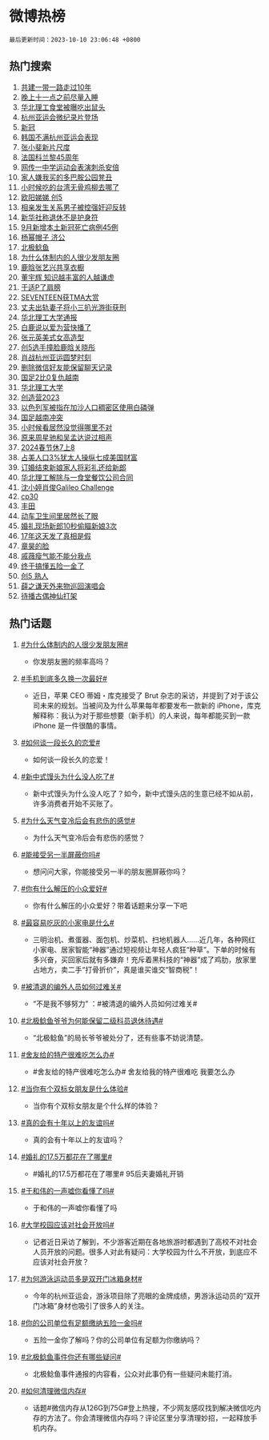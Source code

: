 # 微博热榜

`最后更新时间：2023-10-10 23:06:48 +0800`

## 热门搜索

1. [共建一带一路走过10年](https://m.weibo.cn/search?containerid=100103type%3D1%26t%3D10%26q%3D%23%E5%85%B1%E5%BB%BA%E4%B8%80%E5%B8%A6%E4%B8%80%E8%B7%AF%E8%B5%B0%E8%BF%8710%E5%B9%B4%23&stream_entry_id=51&isnewpage=1&extparam=seat%3D1%26c_type%3D51%26pos%3D0%26cate%3D10103%26q%3D%2523%25E5%2585%25B1%25E5%25BB%25BA%25E4%25B8%2580%25E5%25B8%25A6%25E4%25B8%2580%25E8%25B7%25AF%25E8%25B5%25B0%25E8%25BF%258710%25E5%25B9%25B4%2523%26dgr%3D0%26stream_entry_id%3D51%26filter_type%3Drealtimehot%26display_time%3D1696950407%26pre_seqid%3D169695040750002022121)
1. [晚上十一点之前尽量入睡](https://m.weibo.cn/search?containerid=100103type%3D1%26t%3D10%26q%3D%23%E6%99%9A%E4%B8%8A%E5%8D%81%E4%B8%80%E7%82%B9%E4%B9%8B%E5%89%8D%E5%B0%BD%E9%87%8F%E5%85%A5%E7%9D%A1%23&stream_entry_id=31&isnewpage=1&extparam=seat%3D1%26flag%3D16%26pos%3D0%26q%3D%2523%25E6%2599%259A%25E4%25B8%258A%25E5%258D%2581%25E4%25B8%2580%25E7%2582%25B9%25E4%25B9%258B%25E5%2589%258D%25E5%25B0%25BD%25E9%2587%258F%25E5%2585%25A5%25E7%259D%25A1%2523%26stream_entry_id%3D31%26c_type%3D31%26dgr%3D0%26realpos%3D1%26cate%3D5001%26lcate%3D5001%26band_rank%3D1%26filter_type%3Drealtimehot%26display_time%3D1696950407%26pre_seqid%3D169695040750002022121)
1. [华北理工食堂被曝吃出鼠头](https://m.weibo.cn/search?containerid=100103type%3D1%26t%3D10%26q%3D%23%E5%8D%8E%E5%8C%97%E7%90%86%E5%B7%A5%E9%A3%9F%E5%A0%82%E8%A2%AB%E6%9B%9D%E5%90%83%E5%87%BA%E9%BC%A0%E5%A4%B4%23&stream_entry_id=31&isnewpage=1&extparam=seat%3D1%26flag%3D1%26pos%3D1%26q%3D%2523%25E5%258D%258E%25E5%258C%2597%25E7%2590%2586%25E5%25B7%25A5%25E9%25A3%259F%25E5%25A0%2582%25E8%25A2%25AB%25E6%259B%259D%25E5%2590%2583%25E5%2587%25BA%25E9%25BC%25A0%25E5%25A4%25B4%2523%26stream_entry_id%3D31%26c_type%3D31%26dgr%3D0%26realpos%3D2%26cate%3D5001%26lcate%3D5001%26band_rank%3D2%26filter_type%3Drealtimehot%26display_time%3D1696950407%26pre_seqid%3D169695040750002022121)
1. [杭州亚运会微纪录片登场](https://m.weibo.cn/search?containerid=100103type%3D1%26t%3D10%26q%3D%23%E6%9D%AD%E5%B7%9E%E4%BA%9A%E8%BF%90%E4%BC%9A%E5%BE%AE%E7%BA%AA%E5%BD%95%E7%89%87%E7%99%BB%E5%9C%BA%23&stream_entry_id=31&isnewpage=1&extparam=seat%3D1%26flag%3D1%26pos%3D2%26q%3D%2523%25E6%259D%25AD%25E5%25B7%259E%25E4%25BA%259A%25E8%25BF%2590%25E4%25BC%259A%25E5%25BE%25AE%25E7%25BA%25AA%25E5%25BD%2595%25E7%2589%2587%25E7%2599%25BB%25E5%259C%25BA%2523%26stream_entry_id%3D31%26c_type%3D31%26dgr%3D0%26realpos%3D3%26cate%3D5001%26lcate%3D5001%26band_rank%3D3%26filter_type%3Drealtimehot%26display_time%3D1696950407%26pre_seqid%3D169695040750002022121)
1. [新冠](https://m.weibo.cn/search?containerid=100103type%3D1%26t%3D10%26q%3D%E6%96%B0%E5%86%A0&stream_entry_id=31&isnewpage=1&extparam=seat%3D1%26flag%3D1%26pos%3D3%26q%3D%25E6%2596%25B0%25E5%2586%25A0%26stream_entry_id%3D31%26c_type%3D31%26dgr%3D0%26realpos%3D4%26cate%3D5001%26lcate%3D5001%26band_rank%3D4%26filter_type%3Drealtimehot%26display_time%3D1696950407%26pre_seqid%3D169695040750002022121)
1. [韩国不满杭州亚运会表现](https://m.weibo.cn/search?containerid=100103type%3D1%26t%3D10%26q%3D%23%E9%9F%A9%E5%9B%BD%E4%B8%8D%E6%BB%A1%E6%9D%AD%E5%B7%9E%E4%BA%9A%E8%BF%90%E4%BC%9A%E8%A1%A8%E7%8E%B0%23&stream_entry_id=31&isnewpage=1&extparam=seat%3D1%26flag%3D1%26pos%3D4%26q%3D%2523%25E9%259F%25A9%25E5%259B%25BD%25E4%25B8%258D%25E6%25BB%25A1%25E6%259D%25AD%25E5%25B7%259E%25E4%25BA%259A%25E8%25BF%2590%25E4%25BC%259A%25E8%25A1%25A8%25E7%258E%25B0%2523%26stream_entry_id%3D31%26c_type%3D31%26dgr%3D0%26realpos%3D5%26cate%3D5001%26lcate%3D5001%26band_rank%3D5%26filter_type%3Drealtimehot%26display_time%3D1696950407%26pre_seqid%3D169695040750002022121)
1. [张小斐新片尺度](https://m.weibo.cn/search?containerid=100103type%3D1%26t%3D10%26q%3D%23%E5%BC%A0%E5%B0%8F%E6%96%90%E6%96%B0%E7%89%87%E5%B0%BA%E5%BA%A6%23&stream_entry_id=31&isnewpage=1&extparam=seat%3D1%26flag%3D2%26pos%3D5%26q%3D%2523%25E5%25BC%25A0%25E5%25B0%258F%25E6%2596%2590%25E6%2596%25B0%25E7%2589%2587%25E5%25B0%25BA%25E5%25BA%25A6%2523%26stream_entry_id%3D31%26c_type%3D31%26dgr%3D0%26realpos%3D6%26cate%3D5001%26lcate%3D5001%26band_rank%3D6%26filter_type%3Drealtimehot%26display_time%3D1696950407%26pre_seqid%3D169695040750002022121)
1. [法国科兰黎45周年](https://m.weibo.cn/search?containerid=100103type%3D1%26t%3D10%26q%3D%23%E6%B3%95%E5%9B%BD%E7%A7%91%E5%85%B0%E9%BB%8E45%E5%91%A8%E5%B9%B4%23&stream_entry_id=31&isnewpage=1&extparam=seat%3D1%26band_rank%3D7%26pos%3D6%26topic_ad%3D1%26q%3D%2523%25E6%25B3%2595%25E5%259B%25BD%25E7%25A7%2591%25E5%2585%25B0%25E9%25BB%258E45%25E5%2591%25A8%25E5%25B9%25B4%2523%26stream_entry_id%3D31%26adid%3D207333%26c_type%3D31%26is_ad_pos%3D1%26lcate%3D5001%26dgr%3D0%26filter_type%3Drealtimehot%26cate%3D5001%26display_time%3D1696950407%26pre_seqid%3D169695040750002022121)
1. [网传一中学运动会表演刺杀安倍](https://m.weibo.cn/search?containerid=100103type%3D1%26t%3D10%26q%3D%23%E7%BD%91%E4%BC%A0%E4%B8%80%E4%B8%AD%E5%AD%A6%E8%BF%90%E5%8A%A8%E4%BC%9A%E8%A1%A8%E6%BC%94%E5%88%BA%E6%9D%80%E5%AE%89%E5%80%8D%23&stream_entry_id=31&isnewpage=1&extparam=seat%3D1%26flag%3D1%26pos%3D7%26q%3D%2523%25E7%25BD%2591%25E4%25BC%25A0%25E4%25B8%2580%25E4%25B8%25AD%25E5%25AD%25A6%25E8%25BF%2590%25E5%258A%25A8%25E4%25BC%259A%25E8%25A1%25A8%25E6%25BC%2594%25E5%2588%25BA%25E6%259D%2580%25E5%25AE%2589%25E5%2580%258D%2523%26stream_entry_id%3D31%26c_type%3D31%26dgr%3D0%26realpos%3D7%26cate%3D5001%26lcate%3D5001%26band_rank%3D7%26filter_type%3Drealtimehot%26display_time%3D1696950407%26pre_seqid%3D169695040750002022121)
1. [家人嫌我买的多巴胺公园凳丑](https://m.weibo.cn/search?containerid=100103type%3D1%26t%3D10%26q%3D%23%E5%AE%B6%E4%BA%BA%E5%AB%8C%E6%88%91%E4%B9%B0%E7%9A%84%E5%A4%9A%E5%B7%B4%E8%83%BA%E5%85%AC%E5%9B%AD%E5%87%B3%E4%B8%91%23&stream_entry_id=31&isnewpage=1&extparam=seat%3D1%26flag%3D1%26pos%3D8%26q%3D%2523%25E5%25AE%25B6%25E4%25BA%25BA%25E5%25AB%258C%25E6%2588%2591%25E4%25B9%25B0%25E7%259A%2584%25E5%25A4%259A%25E5%25B7%25B4%25E8%2583%25BA%25E5%2585%25AC%25E5%259B%25AD%25E5%2587%25B3%25E4%25B8%2591%2523%26stream_entry_id%3D31%26c_type%3D31%26dgr%3D0%26realpos%3D8%26cate%3D5001%26lcate%3D5001%26band_rank%3D8%26filter_type%3Drealtimehot%26display_time%3D1696950407%26pre_seqid%3D169695040750002022121)
1. [小时候吃的台湾无骨鸡柳去哪了](https://m.weibo.cn/search?containerid=100103type%3D1%26t%3D10%26q%3D%23%E5%B0%8F%E6%97%B6%E5%80%99%E5%90%83%E7%9A%84%E5%8F%B0%E6%B9%BE%E6%97%A0%E9%AA%A8%E9%B8%A1%E6%9F%B3%E5%8E%BB%E5%93%AA%E4%BA%86%23&stream_entry_id=31&isnewpage=1&extparam=seat%3D1%26flag%3D1%26pos%3D9%26q%3D%2523%25E5%25B0%258F%25E6%2597%25B6%25E5%2580%2599%25E5%2590%2583%25E7%259A%2584%25E5%258F%25B0%25E6%25B9%25BE%25E6%2597%25A0%25E9%25AA%25A8%25E9%25B8%25A1%25E6%259F%25B3%25E5%258E%25BB%25E5%2593%25AA%25E4%25BA%2586%2523%26stream_entry_id%3D31%26c_type%3D31%26dgr%3D0%26realpos%3D9%26cate%3D5001%26lcate%3D5001%26band_rank%3D9%26filter_type%3Drealtimehot%26display_time%3D1696950407%26pre_seqid%3D169695040750002022121)
1. [欧阳娣娣 创5](https://m.weibo.cn/search?containerid=100103type%3D1%26t%3D10%26q%3D%E6%AC%A7%E9%98%B3%E5%A8%A3%E5%A8%A3+%E5%88%9B5&stream_entry_id=31&isnewpage=1&extparam=seat%3D1%26flag%3D0%26pos%3D10%26q%3D%25E6%25AC%25A7%25E9%2598%25B3%25E5%25A8%25A3%25E5%25A8%25A3%2520%25E5%2588%259B5%26stream_entry_id%3D31%26c_type%3D31%26dgr%3D0%26realpos%3D10%26cate%3D5001%26lcate%3D5001%26band_rank%3D10%26filter_type%3Drealtimehot%26display_time%3D1696950407%26pre_seqid%3D169695040750002022121)
1. [相亲发生关系男子被控强奸迎反转](https://m.weibo.cn/search?containerid=100103type%3D1%26t%3D10%26q%3D%23%E7%9B%B8%E4%BA%B2%E5%8F%91%E7%94%9F%E5%85%B3%E7%B3%BB%E7%94%B7%E5%AD%90%E8%A2%AB%E6%8E%A7%E5%BC%BA%E5%A5%B8%E8%BF%8E%E5%8F%8D%E8%BD%AC%23&stream_entry_id=31&isnewpage=1&extparam=seat%3D1%26flag%3D0%26pos%3D11%26q%3D%2523%25E7%259B%25B8%25E4%25BA%25B2%25E5%258F%2591%25E7%2594%259F%25E5%2585%25B3%25E7%25B3%25BB%25E7%2594%25B7%25E5%25AD%2590%25E8%25A2%25AB%25E6%258E%25A7%25E5%25BC%25BA%25E5%25A5%25B8%25E8%25BF%258E%25E5%258F%258D%25E8%25BD%25AC%2523%26stream_entry_id%3D31%26c_type%3D31%26dgr%3D0%26realpos%3D11%26cate%3D5001%26lcate%3D5001%26band_rank%3D11%26filter_type%3Drealtimehot%26display_time%3D1696950407%26pre_seqid%3D169695040750002022121)
1. [新华社称退休不是护身符](https://m.weibo.cn/search?containerid=100103type%3D1%26t%3D10%26q%3D%23%E6%96%B0%E5%8D%8E%E7%A4%BE%E7%A7%B0%E9%80%80%E4%BC%91%E4%B8%8D%E6%98%AF%E6%8A%A4%E8%BA%AB%E7%AC%A6%23&stream_entry_id=31&isnewpage=1&extparam=seat%3D1%26flag%3D1%26pos%3D12%26q%3D%2523%25E6%2596%25B0%25E5%258D%258E%25E7%25A4%25BE%25E7%25A7%25B0%25E9%2580%2580%25E4%25BC%2591%25E4%25B8%258D%25E6%2598%25AF%25E6%258A%25A4%25E8%25BA%25AB%25E7%25AC%25A6%2523%26stream_entry_id%3D31%26c_type%3D31%26dgr%3D0%26realpos%3D12%26cate%3D5001%26lcate%3D5001%26band_rank%3D12%26filter_type%3Drealtimehot%26display_time%3D1696950407%26pre_seqid%3D169695040750002022121)
1. [9月新增本土新冠死亡病例45例](https://m.weibo.cn/search?containerid=100103type%3D1%26t%3D10%26q%3D%239%E6%9C%88%E6%96%B0%E5%A2%9E%E6%9C%AC%E5%9C%9F%E6%96%B0%E5%86%A0%E6%AD%BB%E4%BA%A1%E7%97%85%E4%BE%8B45%E4%BE%8B%23&stream_entry_id=31&isnewpage=1&extparam=seat%3D1%26flag%3D0%26pos%3D13%26q%3D%25239%25E6%259C%2588%25E6%2596%25B0%25E5%25A2%259E%25E6%259C%25AC%25E5%259C%259F%25E6%2596%25B0%25E5%2586%25A0%25E6%25AD%25BB%25E4%25BA%25A1%25E7%2597%2585%25E4%25BE%258B45%25E4%25BE%258B%2523%26stream_entry_id%3D31%26c_type%3D31%26dgr%3D0%26realpos%3D13%26cate%3D5001%26lcate%3D5001%26band_rank%3D13%26filter_type%3Drealtimehot%26display_time%3D1696950407%26pre_seqid%3D169695040750002022121)
1. [杨幂帽子 济公](https://m.weibo.cn/search?containerid=100103type%3D1%26t%3D10%26q%3D%E6%9D%A8%E5%B9%82%E5%B8%BD%E5%AD%90+%E6%B5%8E%E5%85%AC&stream_entry_id=31&isnewpage=1&extparam=seat%3D1%26flag%3D2%26pos%3D14%26q%3D%25E6%259D%25A8%25E5%25B9%2582%25E5%25B8%25BD%25E5%25AD%2590%2520%25E6%25B5%258E%25E5%2585%25AC%26stream_entry_id%3D31%26c_type%3D31%26dgr%3D0%26realpos%3D14%26cate%3D5001%26lcate%3D5001%26band_rank%3D14%26filter_type%3Drealtimehot%26display_time%3D1696950407%26pre_seqid%3D169695040750002022121)
1. [北极鲶鱼](https://m.weibo.cn/search?containerid=100103type%3D1%26t%3D10%26q%3D%E5%8C%97%E6%9E%81%E9%B2%B6%E9%B1%BC&stream_entry_id=31&isnewpage=1&extparam=seat%3D1%26flag%3D0%26pos%3D15%26q%3D%25E5%258C%2597%25E6%259E%2581%25E9%25B2%25B6%25E9%25B1%25BC%26stream_entry_id%3D31%26c_type%3D31%26dgr%3D0%26realpos%3D15%26cate%3D5001%26lcate%3D5001%26band_rank%3D15%26filter_type%3Drealtimehot%26display_time%3D1696950407%26pre_seqid%3D169695040750002022121)
1. [为什么体制内的人很少发朋友圈](https://m.weibo.cn/search?containerid=100103type%3D1%26t%3D10%26q%3D%23%E4%B8%BA%E4%BB%80%E4%B9%88%E4%BD%93%E5%88%B6%E5%86%85%E7%9A%84%E4%BA%BA%E5%BE%88%E5%B0%91%E5%8F%91%E6%9C%8B%E5%8F%8B%E5%9C%88%23&stream_entry_id=31&isnewpage=1&extparam=seat%3D1%26flag%3D0%26pos%3D16%26q%3D%2523%25E4%25B8%25BA%25E4%25BB%2580%25E4%25B9%2588%25E4%25BD%2593%25E5%2588%25B6%25E5%2586%2585%25E7%259A%2584%25E4%25BA%25BA%25E5%25BE%2588%25E5%25B0%2591%25E5%258F%2591%25E6%259C%258B%25E5%258F%258B%25E5%259C%2588%2523%26stream_entry_id%3D31%26c_type%3D31%26dgr%3D0%26realpos%3D16%26cate%3D5001%26lcate%3D5001%26band_rank%3D16%26filter_type%3Drealtimehot%26display_time%3D1696950407%26pre_seqid%3D169695040750002022121)
1. [鹿晗张艺兴共享衣橱](https://m.weibo.cn/search?containerid=100103type%3D1%26t%3D10%26q%3D%23%E9%B9%BF%E6%99%97%E5%BC%A0%E8%89%BA%E5%85%B4%E5%85%B1%E4%BA%AB%E8%A1%A3%E6%A9%B1%23&stream_entry_id=31&isnewpage=1&extparam=seat%3D1%26flag%3D0%26pos%3D17%26q%3D%2523%25E9%25B9%25BF%25E6%2599%2597%25E5%25BC%25A0%25E8%2589%25BA%25E5%2585%25B4%25E5%2585%25B1%25E4%25BA%25AB%25E8%25A1%25A3%25E6%25A9%25B1%2523%26stream_entry_id%3D31%26c_type%3D31%26dgr%3D0%26realpos%3D17%26cate%3D5001%26lcate%3D5001%26band_rank%3D17%26filter_type%3Drealtimehot%26display_time%3D1696950407%26pre_seqid%3D169695040750002022121)
1. [董宇辉 知识越丰富的人越谦虚](https://m.weibo.cn/search?containerid=100103type%3D1%26t%3D10%26q%3D%E8%91%A3%E5%AE%87%E8%BE%89+%E7%9F%A5%E8%AF%86%E8%B6%8A%E4%B8%B0%E5%AF%8C%E7%9A%84%E4%BA%BA%E8%B6%8A%E8%B0%A6%E8%99%9A&stream_entry_id=31&isnewpage=1&extparam=seat%3D1%26flag%3D1%26pos%3D18%26q%3D%25E8%2591%25A3%25E5%25AE%2587%25E8%25BE%2589%2520%25E7%259F%25A5%25E8%25AF%2586%25E8%25B6%258A%25E4%25B8%25B0%25E5%25AF%258C%25E7%259A%2584%25E4%25BA%25BA%25E8%25B6%258A%25E8%25B0%25A6%25E8%2599%259A%26stream_entry_id%3D31%26c_type%3D31%26dgr%3D0%26realpos%3D18%26cate%3D5001%26lcate%3D5001%26band_rank%3D18%26filter_type%3Drealtimehot%26display_time%3D1696950407%26pre_seqid%3D169695040750002022121)
1. [于适P了肩膀](https://m.weibo.cn/search?containerid=100103type%3D1%26t%3D10%26q%3D%23%E4%BA%8E%E9%80%82P%E4%BA%86%E8%82%A9%E8%86%80%23&stream_entry_id=31&isnewpage=1&extparam=seat%3D1%26flag%3D0%26pos%3D19%26q%3D%2523%25E4%25BA%258E%25E9%2580%2582P%25E4%25BA%2586%25E8%2582%25A9%25E8%2586%2580%2523%26stream_entry_id%3D31%26c_type%3D31%26dgr%3D0%26realpos%3D19%26cate%3D5001%26lcate%3D5001%26band_rank%3D19%26filter_type%3Drealtimehot%26display_time%3D1696950407%26pre_seqid%3D169695040750002022121)
1. [SEVENTEEN获TMA大赏](https://m.weibo.cn/search?containerid=100103type%3D1%26t%3D10%26q%3D%23SEVENTEEN%E8%8E%B7TMA%E5%A4%A7%E8%B5%8F%23&stream_entry_id=31&isnewpage=1&extparam=seat%3D1%26flag%3D0%26pos%3D20%26q%3D%2523SEVENTEEN%25E8%258E%25B7TMA%25E5%25A4%25A7%25E8%25B5%258F%2523%26stream_entry_id%3D31%26c_type%3D31%26dgr%3D0%26realpos%3D20%26cate%3D5001%26lcate%3D5001%26band_rank%3D20%26filter_type%3Drealtimehot%26display_time%3D1696950407%26pre_seqid%3D169695040750002022121)
1. [丈夫出轨妻子将小三扒光游街获刑](https://m.weibo.cn/search?containerid=100103type%3D1%26t%3D10%26q%3D%23%E4%B8%88%E5%A4%AB%E5%87%BA%E8%BD%A8%E5%A6%BB%E5%AD%90%E5%B0%86%E5%B0%8F%E4%B8%89%E6%89%92%E5%85%89%E6%B8%B8%E8%A1%97%E8%8E%B7%E5%88%91%23&stream_entry_id=31&isnewpage=1&extparam=seat%3D1%26flag%3D0%26pos%3D21%26q%3D%2523%25E4%25B8%2588%25E5%25A4%25AB%25E5%2587%25BA%25E8%25BD%25A8%25E5%25A6%25BB%25E5%25AD%2590%25E5%25B0%2586%25E5%25B0%258F%25E4%25B8%2589%25E6%2589%2592%25E5%2585%2589%25E6%25B8%25B8%25E8%25A1%2597%25E8%258E%25B7%25E5%2588%2591%2523%26stream_entry_id%3D31%26c_type%3D31%26dgr%3D0%26realpos%3D21%26cate%3D5001%26lcate%3D5001%26band_rank%3D21%26filter_type%3Drealtimehot%26display_time%3D1696950407%26pre_seqid%3D169695040750002022121)
1. [华北理工大学通报](https://m.weibo.cn/search?containerid=100103type%3D1%26t%3D10%26q%3D%23%E5%8D%8E%E5%8C%97%E7%90%86%E5%B7%A5%E5%A4%A7%E5%AD%A6%E9%80%9A%E6%8A%A5%23&stream_entry_id=31&isnewpage=1&extparam=seat%3D1%26flag%3D1%26pos%3D22%26q%3D%2523%25E5%258D%258E%25E5%258C%2597%25E7%2590%2586%25E5%25B7%25A5%25E5%25A4%25A7%25E5%25AD%25A6%25E9%2580%259A%25E6%258A%25A5%2523%26stream_entry_id%3D31%26c_type%3D31%26dgr%3D0%26realpos%3D22%26cate%3D5001%26lcate%3D5001%26band_rank%3D22%26filter_type%3Drealtimehot%26display_time%3D1696950407%26pre_seqid%3D169695040750002022121)
1. [白鹿说以爱为营快播了](https://m.weibo.cn/search?containerid=100103type%3D1%26t%3D10%26q%3D%23%E7%99%BD%E9%B9%BF%E8%AF%B4%E4%BB%A5%E7%88%B1%E4%B8%BA%E8%90%A5%E5%BF%AB%E6%92%AD%E4%BA%86%23&stream_entry_id=31&isnewpage=1&extparam=seat%3D1%26flag%3D1%26pos%3D23%26q%3D%2523%25E7%2599%25BD%25E9%25B9%25BF%25E8%25AF%25B4%25E4%25BB%25A5%25E7%2588%25B1%25E4%25B8%25BA%25E8%2590%25A5%25E5%25BF%25AB%25E6%2592%25AD%25E4%25BA%2586%2523%26stream_entry_id%3D31%26c_type%3D31%26dgr%3D0%26realpos%3D23%26cate%3D5001%26lcate%3D5001%26band_rank%3D23%26filter_type%3Drealtimehot%26display_time%3D1696950407%26pre_seqid%3D169695040750002022121)
1. [张元英美式女高造型](https://m.weibo.cn/search?containerid=100103type%3D1%26t%3D10%26q%3D%23%E5%BC%A0%E5%85%83%E8%8B%B1%E7%BE%8E%E5%BC%8F%E5%A5%B3%E9%AB%98%E9%80%A0%E5%9E%8B%23&stream_entry_id=31&isnewpage=1&extparam=seat%3D1%26flag%3D1%26pos%3D24%26q%3D%2523%25E5%25BC%25A0%25E5%2585%2583%25E8%258B%25B1%25E7%25BE%258E%25E5%25BC%258F%25E5%25A5%25B3%25E9%25AB%2598%25E9%2580%25A0%25E5%259E%258B%2523%26stream_entry_id%3D31%26c_type%3D31%26dgr%3D0%26realpos%3D24%26cate%3D5001%26lcate%3D5001%26band_rank%3D24%26filter_type%3Drealtimehot%26display_time%3D1696950407%26pre_seqid%3D169695040750002022121)
1. [创5选手撞脸鹿晗关晓彤](https://m.weibo.cn/search?containerid=100103type%3D1%26t%3D10%26q%3D%23%E5%88%9B5%E9%80%89%E6%89%8B%E6%92%9E%E8%84%B8%E9%B9%BF%E6%99%97%E5%85%B3%E6%99%93%E5%BD%A4%23&stream_entry_id=31&isnewpage=1&extparam=seat%3D1%26flag%3D0%26pos%3D25%26q%3D%2523%25E5%2588%259B5%25E9%2580%2589%25E6%2589%258B%25E6%2592%259E%25E8%2584%25B8%25E9%25B9%25BF%25E6%2599%2597%25E5%2585%25B3%25E6%2599%2593%25E5%25BD%25A4%2523%26stream_entry_id%3D31%26c_type%3D31%26dgr%3D0%26realpos%3D25%26cate%3D5001%26lcate%3D5001%26band_rank%3D25%26filter_type%3Drealtimehot%26display_time%3D1696950407%26pre_seqid%3D169695040750002022121)
1. [肖战杭州亚运圆梦时刻](https://m.weibo.cn/search?containerid=100103type%3D1%26t%3D10%26q%3D%23%E8%82%96%E6%88%98%E6%9D%AD%E5%B7%9E%E4%BA%9A%E8%BF%90%E5%9C%86%E6%A2%A6%E6%97%B6%E5%88%BB%23&stream_entry_id=31&isnewpage=1&extparam=seat%3D1%26flag%3D0%26pos%3D26%26q%3D%2523%25E8%2582%2596%25E6%2588%2598%25E6%259D%25AD%25E5%25B7%259E%25E4%25BA%259A%25E8%25BF%2590%25E5%259C%2586%25E6%25A2%25A6%25E6%2597%25B6%25E5%2588%25BB%2523%26stream_entry_id%3D31%26c_type%3D31%26dgr%3D0%26realpos%3D26%26cate%3D5001%26lcate%3D5001%26band_rank%3D26%26filter_type%3Drealtimehot%26display_time%3D1696950407%26pre_seqid%3D169695040750002022121)
1. [删除微信好友能保留聊天记录](https://m.weibo.cn/search?containerid=100103type%3D1%26t%3D10%26q%3D%23%E5%88%A0%E9%99%A4%E5%BE%AE%E4%BF%A1%E5%A5%BD%E5%8F%8B%E8%83%BD%E4%BF%9D%E7%95%99%E8%81%8A%E5%A4%A9%E8%AE%B0%E5%BD%95%23&stream_entry_id=31&isnewpage=1&extparam=seat%3D1%26flag%3D0%26pos%3D27%26q%3D%2523%25E5%2588%25A0%25E9%2599%25A4%25E5%25BE%25AE%25E4%25BF%25A1%25E5%25A5%25BD%25E5%258F%258B%25E8%2583%25BD%25E4%25BF%259D%25E7%2595%2599%25E8%2581%258A%25E5%25A4%25A9%25E8%25AE%25B0%25E5%25BD%2595%2523%26stream_entry_id%3D31%26c_type%3D31%26dgr%3D0%26realpos%3D27%26cate%3D5001%26lcate%3D5001%26band_rank%3D27%26filter_type%3Drealtimehot%26display_time%3D1696950407%26pre_seqid%3D169695040750002022121)
1. [国足2比0复仇越南](https://m.weibo.cn/search?containerid=100103type%3D1%26t%3D10%26q%3D%23%E5%9B%BD%E8%B6%B32%E6%AF%940%E5%A4%8D%E4%BB%87%E8%B6%8A%E5%8D%97%23&stream_entry_id=31&isnewpage=1&extparam=seat%3D1%26flag%3D1%26pos%3D28%26q%3D%2523%25E5%259B%25BD%25E8%25B6%25B32%25E6%25AF%25940%25E5%25A4%258D%25E4%25BB%2587%25E8%25B6%258A%25E5%258D%2597%2523%26stream_entry_id%3D31%26c_type%3D31%26dgr%3D0%26realpos%3D28%26cate%3D5001%26lcate%3D5001%26band_rank%3D28%26filter_type%3Drealtimehot%26display_time%3D1696950407%26pre_seqid%3D169695040750002022121)
1. [华北理工大学](https://m.weibo.cn/search?containerid=100103type%3D1%26t%3D10%26q%3D%23%E5%8D%8E%E5%8C%97%E7%90%86%E5%B7%A5%E5%A4%A7%E5%AD%A6%23&stream_entry_id=31&isnewpage=1&extparam=seat%3D1%26flag%3D1%26pos%3D29%26q%3D%2523%25E5%258D%258E%25E5%258C%2597%25E7%2590%2586%25E5%25B7%25A5%25E5%25A4%25A7%25E5%25AD%25A6%2523%26stream_entry_id%3D31%26c_type%3D31%26dgr%3D0%26realpos%3D29%26cate%3D5001%26lcate%3D5001%26band_rank%3D29%26filter_type%3Drealtimehot%26display_time%3D1696950407%26pre_seqid%3D169695040750002022121)
1. [创造营2023](https://m.weibo.cn/search?containerid=100103type%3D1%26t%3D10%26q%3D%23%E5%88%9B%E9%80%A0%E8%90%A52023%23&stream_entry_id=31&isnewpage=1&extparam=seat%3D1%26flag%3D1%26pos%3D30%26q%3D%2523%25E5%2588%259B%25E9%2580%25A0%25E8%2590%25A52023%2523%26stream_entry_id%3D31%26c_type%3D31%26dgr%3D0%26realpos%3D30%26cate%3D5001%26lcate%3D5001%26band_rank%3D30%26filter_type%3Drealtimehot%26display_time%3D1696950407%26pre_seqid%3D169695040750002022121)
1. [以色列军被指在加沙人口稠密区使用白磷弹](https://m.weibo.cn/search?containerid=100103type%3D1%26t%3D10%26q%3D%23%E4%BB%A5%E8%89%B2%E5%88%97%E5%86%9B%E8%A2%AB%E6%8C%87%E5%9C%A8%E5%8A%A0%E6%B2%99%E4%BA%BA%E5%8F%A3%E7%A8%A0%E5%AF%86%E5%8C%BA%E4%BD%BF%E7%94%A8%E7%99%BD%E7%A3%B7%E5%BC%B9%23&stream_entry_id=31&isnewpage=1&extparam=seat%3D1%26flag%3D0%26pos%3D31%26q%3D%2523%25E4%25BB%25A5%25E8%2589%25B2%25E5%2588%2597%25E5%2586%259B%25E8%25A2%25AB%25E6%258C%2587%25E5%259C%25A8%25E5%258A%25A0%25E6%25B2%2599%25E4%25BA%25BA%25E5%258F%25A3%25E7%25A8%25A0%25E5%25AF%2586%25E5%258C%25BA%25E4%25BD%25BF%25E7%2594%25A8%25E7%2599%25BD%25E7%25A3%25B7%25E5%25BC%25B9%2523%26stream_entry_id%3D31%26c_type%3D31%26dgr%3D0%26realpos%3D31%26cate%3D5001%26lcate%3D5001%26band_rank%3D31%26filter_type%3Drealtimehot%26display_time%3D1696950407%26pre_seqid%3D169695040750002022121)
1. [国足越南冲突](https://m.weibo.cn/search?containerid=100103type%3D1%26t%3D10%26q%3D%23%E5%9B%BD%E8%B6%B3%E8%B6%8A%E5%8D%97%E5%86%B2%E7%AA%81%23&stream_entry_id=31&isnewpage=1&extparam=seat%3D1%26flag%3D1%26pos%3D32%26q%3D%2523%25E5%259B%25BD%25E8%25B6%25B3%25E8%25B6%258A%25E5%258D%2597%25E5%2586%25B2%25E7%25AA%2581%2523%26stream_entry_id%3D31%26c_type%3D31%26dgr%3D0%26realpos%3D32%26cate%3D5001%26lcate%3D5001%26band_rank%3D32%26filter_type%3Drealtimehot%26display_time%3D1696950407%26pre_seqid%3D169695040750002022121)
1. [小时候看居然没觉得哪里不对](https://m.weibo.cn/search?containerid=100103type%3D1%26t%3D10%26q%3D%E5%B0%8F%E6%97%B6%E5%80%99%E7%9C%8B%E5%B1%85%E7%84%B6%E6%B2%A1%E8%A7%89%E5%BE%97%E5%93%AA%E9%87%8C%E4%B8%8D%E5%AF%B9&stream_entry_id=31&isnewpage=1&extparam=seat%3D1%26flag%3D1%26pos%3D33%26q%3D%25E5%25B0%258F%25E6%2597%25B6%25E5%2580%2599%25E7%259C%258B%25E5%25B1%2585%25E7%2584%25B6%25E6%25B2%25A1%25E8%25A7%2589%25E5%25BE%2597%25E5%2593%25AA%25E9%2587%258C%25E4%25B8%258D%25E5%25AF%25B9%26stream_entry_id%3D31%26c_type%3D31%26dgr%3D0%26realpos%3D33%26cate%3D5001%26lcate%3D5001%26band_rank%3D33%26filter_type%3Drealtimehot%26display_time%3D1696950407%26pre_seqid%3D169695040750002022121)
1. [原来周星驰和吴孟达说过相声](https://m.weibo.cn/search?containerid=100103type%3D1%26t%3D10%26q%3D%23%E5%8E%9F%E6%9D%A5%E5%91%A8%E6%98%9F%E9%A9%B0%E5%92%8C%E5%90%B4%E5%AD%9F%E8%BE%BE%E8%AF%B4%E8%BF%87%E7%9B%B8%E5%A3%B0%23&stream_entry_id=31&isnewpage=1&extparam=seat%3D1%26flag%3D1%26pos%3D34%26q%3D%2523%25E5%258E%259F%25E6%259D%25A5%25E5%2591%25A8%25E6%2598%259F%25E9%25A9%25B0%25E5%2592%258C%25E5%2590%25B4%25E5%25AD%259F%25E8%25BE%25BE%25E8%25AF%25B4%25E8%25BF%2587%25E7%259B%25B8%25E5%25A3%25B0%2523%26stream_entry_id%3D31%26c_type%3D31%26dgr%3D0%26realpos%3D34%26cate%3D5001%26lcate%3D5001%26band_rank%3D34%26filter_type%3Drealtimehot%26display_time%3D1696950407%26pre_seqid%3D169695040750002022121)
1. [2024春节休7上8](https://m.weibo.cn/search?containerid=100103type%3D1%26t%3D10%26q%3D2024%E6%98%A5%E8%8A%82%E4%BC%917%E4%B8%8A8&stream_entry_id=31&isnewpage=1&extparam=seat%3D1%26flag%3D1%26pos%3D35%26q%3D2024%25E6%2598%25A5%25E8%258A%2582%25E4%25BC%25917%25E4%25B8%258A8%26stream_entry_id%3D31%26c_type%3D31%26dgr%3D0%26realpos%3D35%26cate%3D5001%26lcate%3D5001%26band_rank%3D35%26filter_type%3Drealtimehot%26display_time%3D1696950407%26pre_seqid%3D169695040750002022121)
1. [占美人口3%犹太人操纵七成美国财富](https://m.weibo.cn/search?containerid=100103type%3D1%26t%3D10%26q%3D%23%E5%8D%A0%E7%BE%8E%E4%BA%BA%E5%8F%A33%25%E7%8A%B9%E5%A4%AA%E4%BA%BA%E6%93%8D%E7%BA%B5%E4%B8%83%E6%88%90%E7%BE%8E%E5%9B%BD%E8%B4%A2%E5%AF%8C%23&stream_entry_id=31&isnewpage=1&extparam=seat%3D1%26flag%3D1%26pos%3D36%26q%3D%2523%25E5%258D%25A0%25E7%25BE%258E%25E4%25BA%25BA%25E5%258F%25A33%2525%25E7%258A%25B9%25E5%25A4%25AA%25E4%25BA%25BA%25E6%2593%258D%25E7%25BA%25B5%25E4%25B8%2583%25E6%2588%2590%25E7%25BE%258E%25E5%259B%25BD%25E8%25B4%25A2%25E5%25AF%258C%2523%26stream_entry_id%3D31%26c_type%3D31%26dgr%3D0%26realpos%3D36%26cate%3D5001%26lcate%3D5001%26band_rank%3D36%26filter_type%3Drealtimehot%26display_time%3D1696950407%26pre_seqid%3D169695040750002022121)
1. [订婚结束新娘家人将彩礼还给新郎](https://m.weibo.cn/search?containerid=100103type%3D1%26t%3D10%26q%3D%23%E8%AE%A2%E5%A9%9A%E7%BB%93%E6%9D%9F%E6%96%B0%E5%A8%98%E5%AE%B6%E4%BA%BA%E5%B0%86%E5%BD%A9%E7%A4%BC%E8%BF%98%E7%BB%99%E6%96%B0%E9%83%8E%23&stream_entry_id=31&isnewpage=1&extparam=seat%3D1%26flag%3D1%26pos%3D37%26q%3D%2523%25E8%25AE%25A2%25E5%25A9%259A%25E7%25BB%2593%25E6%259D%259F%25E6%2596%25B0%25E5%25A8%2598%25E5%25AE%25B6%25E4%25BA%25BA%25E5%25B0%2586%25E5%25BD%25A9%25E7%25A4%25BC%25E8%25BF%2598%25E7%25BB%2599%25E6%2596%25B0%25E9%2583%258E%2523%26stream_entry_id%3D31%26c_type%3D31%26dgr%3D0%26realpos%3D37%26cate%3D5001%26lcate%3D5001%26band_rank%3D37%26filter_type%3Drealtimehot%26display_time%3D1696950407%26pre_seqid%3D169695040750002022121)
1. [华北理工解除与一食堂餐饮公司合同](https://m.weibo.cn/search?containerid=100103type%3D1%26t%3D10%26q%3D%23%E5%8D%8E%E5%8C%97%E7%90%86%E5%B7%A5%E8%A7%A3%E9%99%A4%E4%B8%8E%E4%B8%80%E9%A3%9F%E5%A0%82%E9%A4%90%E9%A5%AE%E5%85%AC%E5%8F%B8%E5%90%88%E5%90%8C%23&stream_entry_id=31&isnewpage=1&extparam=seat%3D1%26flag%3D1%26pos%3D38%26q%3D%2523%25E5%258D%258E%25E5%258C%2597%25E7%2590%2586%25E5%25B7%25A5%25E8%25A7%25A3%25E9%2599%25A4%25E4%25B8%258E%25E4%25B8%2580%25E9%25A3%259F%25E5%25A0%2582%25E9%25A4%2590%25E9%25A5%25AE%25E5%2585%25AC%25E5%258F%25B8%25E5%2590%2588%25E5%2590%258C%2523%26stream_entry_id%3D31%26c_type%3D31%26dgr%3D0%26realpos%3D38%26cate%3D5001%26lcate%3D5001%26band_rank%3D38%26filter_type%3Drealtimehot%26display_time%3D1696950407%26pre_seqid%3D169695040750002022121)
1. [沈小婷肖俊Galileo Challenge](https://m.weibo.cn/search?containerid=100103type%3D1%26t%3D10%26q%3D%E6%B2%88%E5%B0%8F%E5%A9%B7%E8%82%96%E4%BF%8AGalileo+Challenge&stream_entry_id=31&isnewpage=1&extparam=seat%3D1%26flag%3D1%26pos%3D39%26q%3D%25E6%25B2%2588%25E5%25B0%258F%25E5%25A9%25B7%25E8%2582%2596%25E4%25BF%258AGalileo%2520Challenge%26stream_entry_id%3D31%26c_type%3D31%26dgr%3D0%26realpos%3D39%26cate%3D5001%26lcate%3D5001%26band_rank%3D39%26filter_type%3Drealtimehot%26display_time%3D1696950407%26pre_seqid%3D169695040750002022121)
1. [cp30](https://m.weibo.cn/search?containerid=100103type%3D1%26t%3D10%26q%3Dcp30&stream_entry_id=31&isnewpage=1&extparam=seat%3D1%26flag%3D0%26pos%3D40%26q%3Dcp30%26stream_entry_id%3D31%26c_type%3D31%26dgr%3D0%26realpos%3D40%26cate%3D5001%26lcate%3D5001%26band_rank%3D40%26filter_type%3Drealtimehot%26display_time%3D1696950407%26pre_seqid%3D169695040750002022121)
1. [丰田](https://m.weibo.cn/search?containerid=100103type%3D1%26t%3D10%26q%3D%E4%B8%B0%E7%94%B0&stream_entry_id=31&isnewpage=1&extparam=seat%3D1%26flag%3D1%26pos%3D41%26q%3D%25E4%25B8%25B0%25E7%2594%25B0%26stream_entry_id%3D31%26c_type%3D31%26dgr%3D0%26realpos%3D41%26cate%3D5001%26lcate%3D5001%26band_rank%3D41%26filter_type%3Drealtimehot%26display_time%3D1696950407%26pre_seqid%3D169695040750002022121)
1. [动车卫生间里居然长了眼](https://m.weibo.cn/search?containerid=100103type%3D1%26t%3D10%26q%3D%23%E5%8A%A8%E8%BD%A6%E5%8D%AB%E7%94%9F%E9%97%B4%E9%87%8C%E5%B1%85%E7%84%B6%E9%95%BF%E4%BA%86%E7%9C%BC%23&stream_entry_id=31&isnewpage=1&extparam=seat%3D1%26flag%3D0%26pos%3D42%26q%3D%2523%25E5%258A%25A8%25E8%25BD%25A6%25E5%258D%25AB%25E7%2594%259F%25E9%2597%25B4%25E9%2587%258C%25E5%25B1%2585%25E7%2584%25B6%25E9%2595%25BF%25E4%25BA%2586%25E7%259C%25BC%2523%26stream_entry_id%3D31%26c_type%3D31%26dgr%3D0%26realpos%3D42%26cate%3D5001%26lcate%3D5001%26band_rank%3D42%26filter_type%3Drealtimehot%26display_time%3D1696950407%26pre_seqid%3D169695040750002022121)
1. [婚礼现场新郎10秒偷瞄新娘3次](https://m.weibo.cn/search?containerid=100103type%3D1%26t%3D10%26q%3D%23%E5%A9%9A%E7%A4%BC%E7%8E%B0%E5%9C%BA%E6%96%B0%E9%83%8E10%E7%A7%92%E5%81%B7%E7%9E%84%E6%96%B0%E5%A8%983%E6%AC%A1%23&stream_entry_id=31&isnewpage=1&extparam=seat%3D1%26flag%3D32768%26pos%3D43%26q%3D%2523%25E5%25A9%259A%25E7%25A4%25BC%25E7%258E%25B0%25E5%259C%25BA%25E6%2596%25B0%25E9%2583%258E10%25E7%25A7%2592%25E5%2581%25B7%25E7%259E%2584%25E6%2596%25B0%25E5%25A8%25983%25E6%25AC%25A1%2523%26stream_entry_id%3D31%26c_type%3D31%26dgr%3D0%26realpos%3D43%26cate%3D5001%26lcate%3D5001%26band_rank%3D43%26filter_type%3Drealtimehot%26display_time%3D1696950407%26pre_seqid%3D169695040750002022121)
1. [17年这天发了真相是假](https://m.weibo.cn/search?containerid=100103type%3D1%26t%3D10%26q%3D17%E5%B9%B4%E8%BF%99%E5%A4%A9%E5%8F%91%E4%BA%86%E7%9C%9F%E7%9B%B8%E6%98%AF%E5%81%87&stream_entry_id=31&isnewpage=1&extparam=seat%3D1%26flag%3D0%26pos%3D44%26q%3D17%25E5%25B9%25B4%25E8%25BF%2599%25E5%25A4%25A9%25E5%258F%2591%25E4%25BA%2586%25E7%259C%259F%25E7%259B%25B8%25E6%2598%25AF%25E5%2581%2587%26stream_entry_id%3D31%26c_type%3D31%26dgr%3D0%26realpos%3D44%26cate%3D5001%26lcate%3D5001%26band_rank%3D44%26filter_type%3Drealtimehot%26display_time%3D1696950407%26pre_seqid%3D169695040750002022121)
1. [章昊的脸](https://m.weibo.cn/search?containerid=100103type%3D1%26t%3D10%26q%3D%23%E7%AB%A0%E6%98%8A%E7%9A%84%E8%84%B8%23&stream_entry_id=31&isnewpage=1&extparam=seat%3D1%26flag%3D0%26pos%3D45%26q%3D%2523%25E7%25AB%25A0%25E6%2598%258A%25E7%259A%2584%25E8%2584%25B8%2523%26stream_entry_id%3D31%26c_type%3D31%26dgr%3D0%26realpos%3D45%26cate%3D5001%26lcate%3D5001%26band_rank%3D45%26filter_type%3Drealtimehot%26display_time%3D1696950407%26pre_seqid%3D169695040750002022121)
1. [戚薇瘦气能不能分我点](https://m.weibo.cn/search?containerid=100103type%3D1%26t%3D10%26q%3D%23%E6%88%9A%E8%96%87%E7%98%A6%E6%B0%94%E8%83%BD%E4%B8%8D%E8%83%BD%E5%88%86%E6%88%91%E7%82%B9%23&stream_entry_id=31&isnewpage=1&extparam=seat%3D1%26flag%3D0%26pos%3D46%26q%3D%2523%25E6%2588%259A%25E8%2596%2587%25E7%2598%25A6%25E6%25B0%2594%25E8%2583%25BD%25E4%25B8%258D%25E8%2583%25BD%25E5%2588%2586%25E6%2588%2591%25E7%2582%25B9%2523%26stream_entry_id%3D31%26c_type%3D31%26dgr%3D0%26realpos%3D46%26cate%3D5001%26lcate%3D5001%26band_rank%3D46%26filter_type%3Drealtimehot%26display_time%3D1696950407%26pre_seqid%3D169695040750002022121)
1. [终于搞懂五险一金了](https://m.weibo.cn/search?containerid=100103type%3D1%26t%3D10%26q%3D%23%E7%BB%88%E4%BA%8E%E6%90%9E%E6%87%82%E4%BA%94%E9%99%A9%E4%B8%80%E9%87%91%E4%BA%86%23&stream_entry_id=31&isnewpage=1&extparam=seat%3D1%26flag%3D0%26pos%3D47%26q%3D%2523%25E7%25BB%2588%25E4%25BA%258E%25E6%2590%259E%25E6%2587%2582%25E4%25BA%2594%25E9%2599%25A9%25E4%25B8%2580%25E9%2587%2591%25E4%25BA%2586%2523%26stream_entry_id%3D31%26c_type%3D31%26dgr%3D0%26realpos%3D47%26cate%3D5001%26lcate%3D5001%26band_rank%3D47%26filter_type%3Drealtimehot%26display_time%3D1696950407%26pre_seqid%3D169695040750002022121)
1. [创5 熟人](https://m.weibo.cn/search?containerid=100103type%3D1%26t%3D10%26q%3D%E5%88%9B5+%E7%86%9F%E4%BA%BA&stream_entry_id=31&isnewpage=1&extparam=seat%3D1%26flag%3D0%26pos%3D48%26q%3D%25E5%2588%259B5%2520%25E7%2586%259F%25E4%25BA%25BA%26stream_entry_id%3D31%26c_type%3D31%26dgr%3D0%26realpos%3D48%26cate%3D5001%26lcate%3D5001%26band_rank%3D48%26filter_type%3Drealtimehot%26display_time%3D1696950407%26pre_seqid%3D169695040750002022121)
1. [薛之谦天外来物巡回演唱会](https://m.weibo.cn/search?containerid=100103type%3D1%26t%3D10%26q%3D%23%E8%96%9B%E4%B9%8B%E8%B0%A6%E5%A4%A9%E5%A4%96%E6%9D%A5%E7%89%A9%E5%B7%A1%E5%9B%9E%E6%BC%94%E5%94%B1%E4%BC%9A%23&stream_entry_id=31&isnewpage=1&extparam=seat%3D1%26flag%3D1%26pos%3D49%26q%3D%2523%25E8%2596%259B%25E4%25B9%258B%25E8%25B0%25A6%25E5%25A4%25A9%25E5%25A4%2596%25E6%259D%25A5%25E7%2589%25A9%25E5%25B7%25A1%25E5%259B%259E%25E6%25BC%2594%25E5%2594%25B1%25E4%25BC%259A%2523%26stream_entry_id%3D31%26c_type%3D31%26dgr%3D0%26realpos%3D49%26cate%3D5001%26lcate%3D5001%26band_rank%3D49%26filter_type%3Drealtimehot%26display_time%3D1696950407%26pre_seqid%3D169695040750002022121)
1. [待播古偶神仙打架](https://m.weibo.cn/search?containerid=100103type%3D1%26t%3D10%26q%3D%23%E5%BE%85%E6%92%AD%E5%8F%A4%E5%81%B6%E7%A5%9E%E4%BB%99%E6%89%93%E6%9E%B6%23&stream_entry_id=31&isnewpage=1&extparam=seat%3D1%26flag%3D0%26pos%3D50%26q%3D%2523%25E5%25BE%2585%25E6%2592%25AD%25E5%258F%25A4%25E5%2581%25B6%25E7%25A5%259E%25E4%25BB%2599%25E6%2589%2593%25E6%259E%25B6%2523%26stream_entry_id%3D31%26c_type%3D31%26dgr%3D0%26realpos%3D50%26cate%3D5001%26lcate%3D5001%26band_rank%3D50%26filter_type%3Drealtimehot%26display_time%3D1696950407%26pre_seqid%3D169695040750002022121)

## 热门话题

1. [#为什么体制内的人很少发朋友圈#](https://m.weibo.cn/search?containerid=231522type%3D1%26t%3D10%26q%3D%23%E4%B8%BA%E4%BB%80%E4%B9%88%E4%BD%93%E5%88%B6%E5%86%85%E7%9A%84%E4%BA%BA%E5%BE%88%E5%B0%91%E5%8F%91%E6%9C%8B%E5%8F%8B%E5%9C%88%23&stream_entry_id=128&isnewpage=1&extparam=seat%3D1%26pos%3D1-0-0%26c_type%3D128%26lcate%3D5004%26unitid%3D1696940857446%26cate%3D5004%26dgr%3D0%26display_time%3D1696950408%26pre_seqid%3D1696950408392917564212)
    - 你发朋友圈的频率高吗？

1. [#手机到底多久换一次最好#](https://m.weibo.cn/search?containerid=231522type%3D1%26t%3D10%26q%3D%23%E6%89%8B%E6%9C%BA%E5%88%B0%E5%BA%95%E5%A4%9A%E4%B9%85%E6%8D%A2%E4%B8%80%E6%AC%A1%E6%9C%80%E5%A5%BD%23&stream_entry_id=128&isnewpage=1&extparam=seat%3D1%26pos%3D1-0-1%26c_type%3D128%26lcate%3D5004%26unitid%3D1696897371081%26cate%3D5004%26dgr%3D0%26display_time%3D1696950408%26pre_seqid%3D1696950408392917564212)
    - 近日，苹果 CEO 蒂姆・库克接受了 Brut 杂志的采访，并提到了对于该公司未来的规划。当被问及为什么苹果每年都要发布一款新的 iPhone，库克解释称：我认为对于那些想要（新手机）的人来说，每年都能买到一款 iPhone 是一件很酷的事情。

1. [#如何谈一段长久的恋爱#](https://m.weibo.cn/search?containerid=231522type%3D1%26t%3D10%26q%3D%23%E5%A6%82%E4%BD%95%E8%B0%88%E4%B8%80%E6%AE%B5%E9%95%BF%E4%B9%85%E7%9A%84%E6%81%8B%E7%88%B1%23&stream_entry_id=128&isnewpage=1&extparam=seat%3D1%26pos%3D1-0-2%26c_type%3D128%26lcate%3D5004%26unitid%3D1696851126162%26cate%3D5004%26dgr%3D0%26display_time%3D1696950408%26pre_seqid%3D1696950408392917564212)
    - 如何谈一段长久的恋爱！

1. [#新中式馒头为什么没人吃了#](https://m.weibo.cn/search?containerid=231522type%3D1%26t%3D10%26q%3D%23%E6%96%B0%E4%B8%AD%E5%BC%8F%E9%A6%92%E5%A4%B4%E4%B8%BA%E4%BB%80%E4%B9%88%E6%B2%A1%E4%BA%BA%E5%90%83%E4%BA%86%23&stream_entry_id=128&isnewpage=1&extparam=seat%3D1%26pos%3D1-0-3%26c_type%3D128%26lcate%3D5004%26unitid%3D1696933346351%26cate%3D5004%26dgr%3D0%26display_time%3D1696950408%26pre_seqid%3D1696950408392917564212)
    - 新中式馒头为什么没人吃了？如今，新中式馒头店的生意已经不如从前，许多消费者开始不买账了。

1. [#为什么天气变冷后会有悲伤的感觉#](https://m.weibo.cn/search?containerid=231522type%3D1%26t%3D10%26q%3D%23%E4%B8%BA%E4%BB%80%E4%B9%88%E5%A4%A9%E6%B0%94%E5%8F%98%E5%86%B7%E5%90%8E%E4%BC%9A%E6%9C%89%E6%82%B2%E4%BC%A4%E7%9A%84%E6%84%9F%E8%A7%89%23&stream_entry_id=128&isnewpage=1&extparam=seat%3D1%26pos%3D1-0-4%26c_type%3D128%26lcate%3D5004%26unitid%3D1696942992282%26cate%3D5004%26dgr%3D0%26display_time%3D1696950408%26pre_seqid%3D1696950408392917564212)
    - 为什么天气变冷后会有悲伤的感觉？

1. [#能接受另一半屏蔽你吗#](https://m.weibo.cn/search?containerid=231522type%3D1%26t%3D10%26q%3D%23%E8%83%BD%E6%8E%A5%E5%8F%97%E5%8F%A6%E4%B8%80%E5%8D%8A%E5%B1%8F%E8%94%BD%E4%BD%A0%E5%90%97%23&stream_entry_id=128&isnewpage=1&extparam=seat%3D1%26pos%3D1-0-5%26c_type%3D128%26lcate%3D5004%26unitid%3D1696941154737%26cate%3D5004%26dgr%3D0%26display_time%3D1696950408%26pre_seqid%3D1696950408392917564212)
    - 想问问大家，你能接受另一半的朋友圈屏蔽你吗？

1. [#你有什么解压的小众爱好#](https://m.weibo.cn/search?containerid=231522type%3D1%26t%3D10%26q%3D%23%E4%BD%A0%E6%9C%89%E4%BB%80%E4%B9%88%E8%A7%A3%E5%8E%8B%E7%9A%84%E5%B0%8F%E4%BC%97%E7%88%B1%E5%A5%BD%23&stream_entry_id=128&isnewpage=1&extparam=seat%3D1%26pos%3D1-0-6%26c_type%3D128%26lcate%3D5004%26unitid%3D1696945064624%26cate%3D5004%26dgr%3D0%26display_time%3D1696950408%26pre_seqid%3D1696950408392917564212)
    - 你有什么解压的小众爱好？带着话题来分享一下吧

1. [#最容易吃灰的小家电是什么#](https://m.weibo.cn/search?containerid=231522type%3D1%26t%3D10%26q%3D%23%E6%9C%80%E5%AE%B9%E6%98%93%E5%90%83%E7%81%B0%E7%9A%84%E5%B0%8F%E5%AE%B6%E7%94%B5%E6%98%AF%E4%BB%80%E4%B9%88%23&stream_entry_id=128&isnewpage=1&extparam=seat%3D1%26pos%3D1-0-7%26c_type%3D128%26lcate%3D5004%26unitid%3D1696948673480%26cate%3D5004%26dgr%3D0%26display_time%3D1696950408%26pre_seqid%3D1696950408392917564212)
    - 三明治机、煮蛋器、面包机、炒菜机、扫地机器人……近几年，各种网红小家电、居家智能“神器”通过短视频让年轻人疯狂“种草”。下单的时候有多兴奋，买回家后就有多嫌弃！充斥着黑科技的“神器”成了鸡肋，放家里占地方，卖二手“打骨折价”，真是谁买谁交“智商税”！

1. [#被清退的编外人员如何过难关#](https://m.weibo.cn/search?containerid=231522type%3D1%26t%3D10%26q%3D%23%E8%A2%AB%E6%B8%85%E9%80%80%E7%9A%84%E7%BC%96%E5%A4%96%E4%BA%BA%E5%91%98%E5%A6%82%E4%BD%95%E8%BF%87%E9%9A%BE%E5%85%B3%23&stream_entry_id=128&isnewpage=1&extparam=seat%3D1%26pos%3D1-0-8%26c_type%3D128%26lcate%3D5004%26unitid%3D1696832228660%26cate%3D5004%26dgr%3D0%26display_time%3D1696950408%26pre_seqid%3D1696950408392917564212)
    - “不是我不够努力” ：#被清退的编外人员如何过难关#

1. [#北极鲶鱼爷爷为何能保留二级科员退休待遇#](https://m.weibo.cn/search?containerid=231522type%3D1%26t%3D10%26q%3D%23%E5%8C%97%E6%9E%81%E9%B2%B6%E9%B1%BC%E7%88%B7%E7%88%B7%E4%B8%BA%E4%BD%95%E8%83%BD%E4%BF%9D%E7%95%99%E4%BA%8C%E7%BA%A7%E7%A7%91%E5%91%98%E9%80%80%E4%BC%91%E5%BE%85%E9%81%87%23&stream_entry_id=128&isnewpage=1&extparam=seat%3D1%26pos%3D1-0-9%26c_type%3D128%26lcate%3D5004%26unitid%3D1696924641786%26cate%3D5004%26dgr%3D0%26display_time%3D1696950408%26pre_seqid%3D1696950408392917564212)
    - “北极鲶鱼”的局长爷爷被处分了，还有些事不妨说清楚。

1. [#舍友给的特产很难吃怎么办#](https://m.weibo.cn/search?containerid=231522type%3D1%26t%3D10%26q%3D%23%E8%88%8D%E5%8F%8B%E7%BB%99%E7%9A%84%E7%89%B9%E4%BA%A7%E5%BE%88%E9%9A%BE%E5%90%83%E6%80%8E%E4%B9%88%E5%8A%9E%23&stream_entry_id=128&isnewpage=1&extparam=seat%3D1%26pos%3D1-0-10%26c_type%3D128%26lcate%3D5004%26unitid%3D1696946302338%26cate%3D5004%26dgr%3D0%26display_time%3D1696950408%26pre_seqid%3D1696950408392917564212)
    - #舍友给的特产很难吃怎么办#
舍友给我的特产很难吃 我要怎么办 ​​​

1. [#当你有个双标女朋友是什么体验#](https://m.weibo.cn/search?containerid=231522type%3D1%26t%3D10%26q%3D%23%E5%BD%93%E4%BD%A0%E6%9C%89%E4%B8%AA%E5%8F%8C%E6%A0%87%E5%A5%B3%E6%9C%8B%E5%8F%8B%E6%98%AF%E4%BB%80%E4%B9%88%E4%BD%93%E9%AA%8C%23&stream_entry_id=128&isnewpage=1&extparam=seat%3D1%26pos%3D1-0-11%26c_type%3D128%26lcate%3D5004%26unitid%3D1696949872121%26cate%3D5004%26dgr%3D0%26display_time%3D1696950408%26pre_seqid%3D1696950408392917564212)
    - 当你有个双标女朋友是个什么样的体验？

1. [#真的会有十年以上的友谊吗#](https://m.weibo.cn/search?containerid=231522type%3D1%26t%3D10%26q%3D%23%E7%9C%9F%E7%9A%84%E4%BC%9A%E6%9C%89%E5%8D%81%E5%B9%B4%E4%BB%A5%E4%B8%8A%E7%9A%84%E5%8F%8B%E8%B0%8A%E5%90%97%23&stream_entry_id=128&isnewpage=1&extparam=seat%3D1%26pos%3D1-0-12%26c_type%3D128%26lcate%3D5004%26unitid%3D1696948985705%26cate%3D5004%26dgr%3D0%26display_time%3D1696950408%26pre_seqid%3D1696950408392917564212)
    - 真的会有十年以上的友谊吗？

1. [#婚礼的17.5万都花在了哪里#](https://m.weibo.cn/search?containerid=231522type%3D1%26t%3D10%26q%3D%23%E5%A9%9A%E7%A4%BC%E7%9A%8417.5%E4%B8%87%E9%83%BD%E8%8A%B1%E5%9C%A8%E4%BA%86%E5%93%AA%E9%87%8C%23&stream_entry_id=128&isnewpage=1&extparam=seat%3D1%26pos%3D1-0-13%26c_type%3D128%26lcate%3D5004%26unitid%3D1696896149450%26cate%3D5004%26dgr%3D0%26display_time%3D1696950408%26pre_seqid%3D1696950408392917564212)
    - #婚礼的17.5万都花在了哪里#
95后夫妻婚礼开销 ​​​

1. [#于和伟的一声嘘你看懂了吗#](https://m.weibo.cn/search?containerid=231522type%3D1%26t%3D10%26q%3D%23%E4%BA%8E%E5%92%8C%E4%BC%9F%E7%9A%84%E4%B8%80%E5%A3%B0%E5%98%98%E4%BD%A0%E7%9C%8B%E6%87%82%E4%BA%86%E5%90%97%23&stream_entry_id=128&isnewpage=1&extparam=seat%3D1%26pos%3D1-0-14%26c_type%3D128%26lcate%3D5004%26unitid%3D1696949872865%26cate%3D5004%26dgr%3D0%26display_time%3D1696950408%26pre_seqid%3D1696950408392917564212)
    - 于和伟的一声嘘你看懂了吗

1. [#大学校园应该对社会开放吗#](https://m.weibo.cn/search?containerid=231522type%3D1%26t%3D10%26q%3D%23%E5%A4%A7%E5%AD%A6%E6%A0%A1%E5%9B%AD%E5%BA%94%E8%AF%A5%E5%AF%B9%E7%A4%BE%E4%BC%9A%E5%BC%80%E6%94%BE%E5%90%97%23&stream_entry_id=128&isnewpage=1&extparam=seat%3D1%26pos%3D1-0-15%26c_type%3D128%26lcate%3D5004%26unitid%3D1696914746726%26cate%3D5004%26dgr%3D0%26display_time%3D1696950408%26pre_seqid%3D1696950408392917564212)
    - 记者近日采访了解到，不少游客近期在各地旅游时都遇到了高校不对社会人员开放的问题。很多人对此有疑问：大学校园为什么不开放，到底应不应该对社会开放？

1. [#为何游泳运动员多是双开门冰箱身材#](https://m.weibo.cn/search?containerid=231522type%3D1%26t%3D10%26q%3D%23%E4%B8%BA%E4%BD%95%E6%B8%B8%E6%B3%B3%E8%BF%90%E5%8A%A8%E5%91%98%E5%A4%9A%E6%98%AF%E5%8F%8C%E5%BC%80%E9%97%A8%E5%86%B0%E7%AE%B1%E8%BA%AB%E6%9D%90%23&stream_entry_id=128&isnewpage=1&extparam=seat%3D1%26pos%3D1-0-16%26c_type%3D128%26lcate%3D5004%26unitid%3D1696899449311%26cate%3D5004%26dgr%3D0%26display_time%3D1696950408%26pre_seqid%3D1696950408392917564212)
    - 今年的杭州亚运会，游泳项目除了亮眼的金牌成绩，男游泳运动员的“双开门冰箱”身材也吸引了很多人的关注。

1. [#你的公司单位有足额缴纳五险一金吗#](https://m.weibo.cn/search?containerid=231522type%3D1%26t%3D10%26q%3D%23%E4%BD%A0%E7%9A%84%E5%85%AC%E5%8F%B8%E5%8D%95%E4%BD%8D%E6%9C%89%E8%B6%B3%E9%A2%9D%E7%BC%B4%E7%BA%B3%E4%BA%94%E9%99%A9%E4%B8%80%E9%87%91%E5%90%97%23&stream_entry_id=128&isnewpage=1&extparam=seat%3D1%26pos%3D1-0-17%26c_type%3D128%26lcate%3D5004%26unitid%3D1696946600494%26cate%3D5004%26dgr%3D0%26display_time%3D1696950408%26pre_seqid%3D1696950408392917564212)
    - 五险一金你了解吗？你的公司单位有足额为你缴纳吗？

1. [#北极鲶鱼事件你还有哪些疑问#](https://m.weibo.cn/search?containerid=231522type%3D1%26t%3D10%26q%3D%23%E5%8C%97%E6%9E%81%E9%B2%B6%E9%B1%BC%E4%BA%8B%E4%BB%B6%E4%BD%A0%E8%BF%98%E6%9C%89%E5%93%AA%E4%BA%9B%E7%96%91%E9%97%AE%23&stream_entry_id=128&isnewpage=1&extparam=seat%3D1%26pos%3D1-0-18%26c_type%3D128%26lcate%3D5004%26unitid%3D1696928564240%26cate%3D5004%26dgr%3D0%26display_time%3D1696950408%26pre_seqid%3D1696950408392917564212)
    - 北极鲶鱼事件通报的内容看，公众对此事仍有一些疑问未能打消。

1. [#如何清理微信内存#](https://m.weibo.cn/search?containerid=231522type%3D1%26t%3D10%26q%3D%23%E5%A6%82%E4%BD%95%E6%B8%85%E7%90%86%E5%BE%AE%E4%BF%A1%E5%86%85%E5%AD%98%23&stream_entry_id=128&isnewpage=1&extparam=seat%3D1%26pos%3D1-0-19%26c_type%3D128%26lcate%3D5004%26unitid%3D1696926144549%26cate%3D5004%26dgr%3D0%26display_time%3D1696950408%26pre_seqid%3D1696950408392917564212)
    - 话题#微信内存从126G到75G#登上热搜，不少网友感叹找到解决微信吃内存的方法了。你会清理微信内存吗？评论区里分享清理妙招，一起释放手机内存。  ​​​

